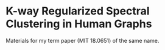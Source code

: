 # K-way Regularized Spectral Clustering in Human Graphs

Materials for my term paper (MIT 18.0651) of the same name. 
